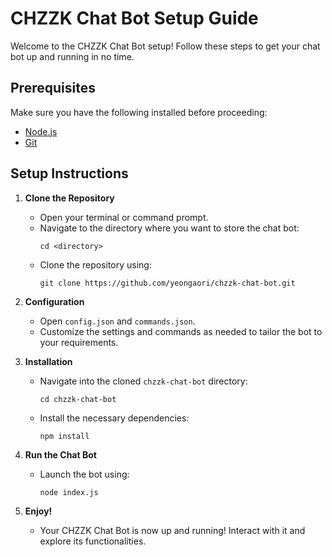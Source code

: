 # CHZZK Chat Bot Setup Guide

Welcome to the CHZZK Chat Bot setup! Follow these steps to get your chat bot up and running in no time.

## Prerequisites
Make sure you have the following installed before proceeding:
- [Node.js](https://nodejs.org/en/download)
- [Git](https://git-scm.com/downloads)

## Setup Instructions
1. **Clone the Repository**
   - Open your terminal or command prompt.
   - Navigate to the directory where you want to store the chat bot:
     ```
     cd <directory>
     ```
   - Clone the repository using:
     ```
     git clone https://github.com/yeongaori/chzzk-chat-bot.git
     ```

2. **Configuration**
   - Open `config.json` and `commands.json`.
   - Customize the settings and commands as needed to tailor the bot to your requirements.

3. **Installation**
   - Navigate into the cloned `chzzk-chat-bot` directory:
     ```
     cd chzzk-chat-bot
     ```
   - Install the necessary dependencies:
     ```
     npm install
     ```

4. **Run the Chat Bot**
   - Launch the bot using:
     ```
     node index.js
     ```

5. **Enjoy!**
   - Your CHZZK Chat Bot is now up and running! Interact with it and explore its functionalities.
